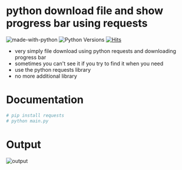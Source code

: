 # python download file and show progress bar using requests
![made-with-python][made-with-python]
![Python Versions][pyversion-button]
[![Hits](https://hits.seeyoufarm.com/api/count/incr/badge.svg?url=https%3A%2F%2Fgithub.com%2Fpassword123456%2Fhit-counter&count_bg=%2379C83D&title_bg=%23555555&icon=&icon_color=%23E7E7E7&title=hits&edge_flat=false)](https://hits.seeyoufarm.com)


[pyversion-button]: https://img.shields.io/pypi/pyversions/Markdown.svg
[made-with-python]: https://img.shields.io/badge/Made%20with-Python-1f425f.svg

- very simply file download using python requests and downloading progress bar
- sometimes you can't see it if you try to find it when you need
- use the python requests library
- no more additional library
 
# Documentation

```python
# pip install requests
# python main.py
```

# Output
![output](https://github.com/password123456/prdpb/blob/main/prdpb.gif)


